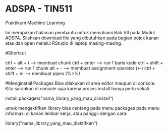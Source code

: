 # ADSPA - TIN511
Praktikum Machine Learning

Ini merupakan halaman pembantu untuk memahami Bab VII pada Modul ADSPA.
Silahkan download file yang dibutuhkan pada bagian pojok kanan atas dan open melalui RStudio di laptop masing-masing.

#Shortcut

ctrl + alt + i --> membuat chunk
ctrl + enter --> run 1 baris kode
ctrl + shift + enter --> run 1 chunk
alt + - --> membuat assignment operator (<-)
ctrl + shift + m --> membuat pipes (%>%)


#Menginstall Packages
Bisa dilakukan di area editor maupun di console. Kita sarankan di console saja karena proses install hanya perlu sekali.

install.packages("nama_library_yang_mau_diinstall")

untuk mengaktifkan library bisa centang pada menu packages pada menu informasi di kanan lembar kerja, atau
panggil dengan cara:

library("nama_library_yang_mau_diaktifkan")

